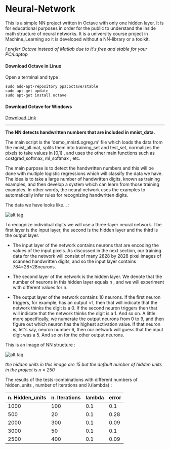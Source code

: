 # Neural-Network

This is a simple NN project written in Octave with only one hidden layer. 
It is for educational purposes in order for the public to understand the inside math structure of neural networks. It is a university course project in Machine_Learning so it is developed without a NN-library or a toolkit. 

*I prefer Octave instead of Matlab due to it's free and stable for your PC/Laptop*

#### Download Octave in Linux
Open a terminal and type :
```
sudo add-apt-repository ppa:octave/stable
sudo apt-get update
sudo apt-get install octave
```

#### Download Octave for Windows
[Download Link](https://ftp.gnu.org/gnu/octave/windows/)

----

**The NN detects handwritten numbers that are included in mnist_data.**

The main script is the 'demo_mnistLogreg.m' file which loads the data from the mnist_all.mat, splits them into training_set and test_set, normalizes the pixels to take values in [0,1] , and uses the other main functions such as costgrad_softmax, ml_softmax , etc.

The main purpose is to detect the handwritten numbers and this will be done with multiple logistic regressions which will classify the data we have. The idea is to take a large number of handwritten digits, known as training examples, and then develop a system which can learn from those training examples. In other words, the neural network uses the examples to automatically infer rules for recognizing handwritten digits.

The data we have looks like... :

![alt tag](http://neuralnetworksanddeeplearning.com/images/mnist_100_digits.png)


To recognize individual digits we will use a three-layer neural network. 
The first layer is the input layer, the second is the hidden layer and the third is the output layer. 

* The input layer of the network contains neurons that are encoding the values of the input pixels. As discussed in the next section, our training data for the network will consist of many 2828 by 2828 pixel images of scanned handwritten digits, and so the input layer contains 784=28×28neurons. 

* The second layer of the network is the hidden layer. We denote that the number of neurons in this hidden layer equals n , and we will experiment with different values for n.

* The output layer of the network contains 10 neurons. If the first neuron triggers, for example, has an output ≈1, then that will indicate that the network thinks the digit is a 0. If the second neuron triggers then that will indicate that the network thinks the digit is a 1. And so on. A little more specifically, we numerate the output neurons from 0 to 9, and then figure out which neuron has the highest activation value. If that neuron is, let's say, neuron number 6, then our network will guess that the input digit was a 5. And so on for the other output neurons.

This is an image of NN structure :

![alt tag](http://neuralnetworksanddeeplearning.com/images/tikz12.png)


*the hidden units in this image are 15 but the default number of hidden units in the project is n = 250*

The results of the tests-combinations with different numbers of hidden_units , number of iterations and λ(lambda) :

n. Hidden_units | n. Iterations | lambda | **error**
----------------|---------------|--------|------------
1000            |   100         |  0.1   |  0.1
500             | 20            |0.1     |0.28
2000            | 300           | 0.1    | 0.09
3000            | 50            | 0.1    | 0.1
2500            | 400           | 0.1    | 0.09



